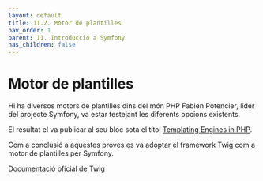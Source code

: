 ```yaml
---
layout: default
title: 11.2. Motor de plantilles
nav_order: 1
parent: 11. Introducció a Symfony
has_children: false
---
```

# Motor de plantilles #

Hi ha diversos motors de plantilles dins del món PHP Fabien Potencier, líder del projecte Symfony, va estar testejant les diferents opcions existents.

El resultat el va publicar al seu bloc sota el títol [Templating Engines in PHP](http://fabien.potencier.org/article/34/templating-engines-in-php).

Com a conclusió a aquestes proves es va adoptar el framework Twig com a motor de plantilles per
Symfony.

[Documentació oficial de Twig](https://twig.symfony.com/)
